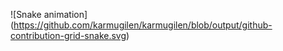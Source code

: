 ![Snake animation]
(https://github.com/karmugilen/karmugilen/blob/output/github-contribution-grid-snake.svg)
